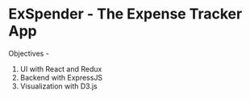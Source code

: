 # ExSpender - The Expense Tracker App

Objectives - 
1. UI with React and Redux
2. Backend with ExpressJS
3. Visualization with D3.js
